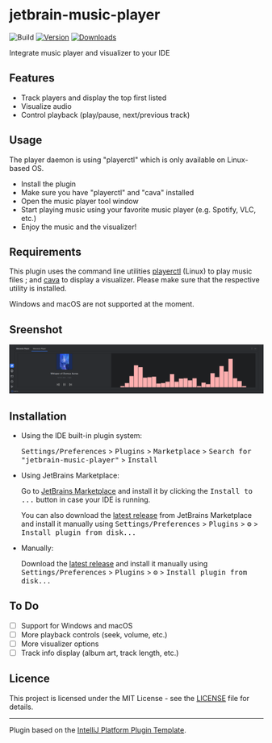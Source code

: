 # jetbrain-music-player

![Build](https://github.com/Emii-lia/jetbrain-music-player/workflows/Build/badge.svg)
[![Version](https://img.shields.io/jetbrains/plugin/v/28287-meowsic-player.svg)](https://plugins.jetbrains.com/plugin/28287-meowsic-player)
[![Downloads](https://img.shields.io/jetbrains/plugin/d/28287-meowsic-player.svg)](https://plugins.jetbrains.com/plugin/28287-meowsic-player)

<!-- Plugin description -->
Integrate music player and visualizer to your IDE

## Features
- Track players and display the top first listed
- Visualize audio
- Control playback (play/pause, next/previous track)

## Usage
The player daemon is using "playerctl" which is only available on Linux-based OS.
- Install the plugin
- Make sure you have "playerctl" and "cava" installed
- Open the music player tool window
- Start playing music using your favorite music player (e.g. Spotify, VLC, etc.)
- Enjoy the music and the visualizer!

## Requirements

This plugin uses the command line utilities [playerctl](https://github.com/altdesktop/playerctl) (Linux) to play music files ; and [cava](https://github.com/karlstav/cava) to display a visualizer.
Please make sure that the respective utility is installed.

Windows and macOS are not supported at the moment.
<!-- Plugin description end -->

## Sreenshot

![screenshot](./plugin_screenshot.png)

## Installation

- Using the IDE built-in plugin system:
  
  <kbd>Settings/Preferences</kbd> > <kbd>Plugins</kbd> > <kbd>Marketplace</kbd> > <kbd>Search for "jetbrain-music-player"</kbd> >
  <kbd>Install</kbd>
  
- Using JetBrains Marketplace:

  Go to [JetBrains Marketplace](https://plugins.jetbrains.com/plugin/28287-meowsic-player) and install it by clicking the <kbd>Install to ...</kbd> button in case your IDE is running.

  You can also download the [latest release](https://plugins.jetbrains.com/plugin/28287-meowsic-player/versions) from JetBrains Marketplace and install it manually using
  <kbd>Settings/Preferences</kbd> > <kbd>Plugins</kbd> > <kbd>⚙️</kbd> > <kbd>Install plugin from disk...</kbd>

- Manually:

  Download the [latest release](https://github.com/Emii-lia/jetbrain-music-player/releases/latest) and install it manually using
  <kbd>Settings/Preferences</kbd> > <kbd>Plugins</kbd> > <kbd>⚙️</kbd> > <kbd>Install plugin from disk...</kbd>

## To Do
- [ ] Support for Windows and macOS
- [ ] More playback controls (seek, volume, etc.)
- [ ] More visualizer options
- [ ] Track info display (album art, track length, etc.)

## Licence

This project is licensed under the MIT License - see the [LICENSE](LICENSE) file for details.

---
Plugin based on the [IntelliJ Platform Plugin Template][template].


[template]: https://github.com/JetBrains/intellij-platform-plugin-template
[docs:plugin-description]: https://plugins.jetbrains.com/docs/intellij/plugin-user-experience.html#plugin-description-and-presentation
